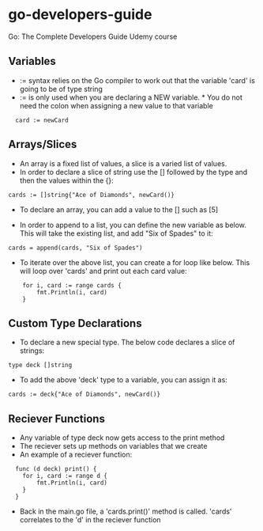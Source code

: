 # go-developers-guide

Go: The Complete Developers Guide Udemy course

## Variables
* := syntax relies on the Go compiler to work out that the variable 'card' is going to be of type string
* := is only used when you are declaring a NEW variable. * You do not need the colon when assigning a new value to that variable

```
  card := newCard
```

## Arrays/Slices
* An array is a fixed list of values, a slice is a varied list of values.
* In order to declare a slice of string use the [] followed by the type and then the values within the {}:

```
cards := []string{"Ace of Diamonds", newCard()}
```


* To declare an array, you can add a value to the [] such as [5]


* In order to append to a list, you can define the new variable as below. This will take the existing list, and add "Six of Spades" to it:

```
cards = append(cards, "Six of Spades")
```


* To iterate over the above list, you can create a for loop like below. This will loop over 'cards' and print out each card value:

```
	for i, card := range cards {
		fmt.Println(i, card)
	}
```


## Custom Type Declarations
* To declare a new special type. The below code declares a slice of strings:

```
type deck []string
```

* To add the above 'deck' type to a variable, you can assign it as:

```
cards := deck{"Ace of Diamonds", newCard()}
```


## Reciever Functions
* Any variable of type deck now gets access to the print method
* The reciever sets up methods on variables that we create
* An example of a reciever function:

```
  func (d deck) print() {
  	for i, card := range d {
  		fmt.Println(i, card)
  	}
  }
```

* Back in the main.go file, a 'cards.print()' method is called. 'cards' correlates to the 'd' in the reciever function